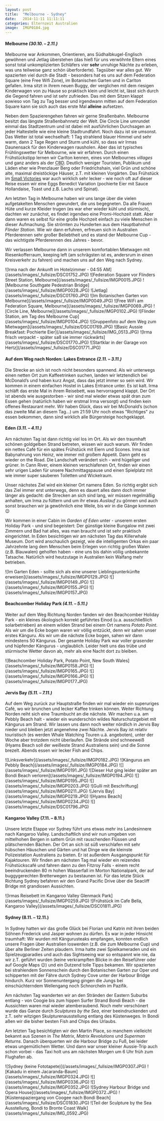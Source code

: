 ```yaml
---
layout: post
title:  "Melbourne - Sydney"
date:   2014-11-11 11:11:11
categories: Elternzeit Australien
image:  IMGP0184.jpg
---
```


#### Melbourne *(30.10. – 2.11.)*

Melbourne war Ankommen, Orientieren, ans Südhalbkugel-Englisch gewöhnen und Jetlag überstehen (das hieß für uns verwöhnte Eltern eines sonst total unkomplizierten Schläfers vier __sehr__ unruhige Nächte zu erleben, was uns teilweise ganz schön überforderte). Tagsüber war alles gut. Wir spazierten viel durch die Stadt - besonders hat es uns auf dem Federation Square (eine Free Wifi Zone), im Botanischen Garten und in Carlton gefallen. Irma sitzt in ihrem neuen Buggy, der verglichen mit dem riesigen Kinderwagen von zu Hause so praktisch klein und leicht ist, lässt sich durch die Gegend fahren und ist sehr zufrieden. Das mit dem Sitzen klappt sowieso von Tag zu Tag besser und irgendwann mitten auf dem Federation Square kann sie sich auch das erste Mal __alleine__ aufsetzen.

Neben dem Spazierengehen fahren wir gerne Straßenbahn. Melbourne besitzt das längste Straßenbahnnetz der Welt. Die Circle Line umrundet einmal das Stadtzentrum und ist dabei mit ausführlichen Durchsagen an jeder Haltestelle wie eine kleine Stadtrundfahrt. Noch dazu ist sie umsonst. Das Wetter ist total wechselhaft: 1 Tag strahlend blauer Himmel und sehr warm, dann 2 Tage Regen und Sturm und kühl, so dass wir Irmas Daunensack für den Kinderwagen rausholen. Aber das ist typisches Frühlingswetter für Melbourne, wie wir erfahren. Durch einen Frühstückstipp lernen wir Carlton kennen, eines von Melbournes *villages* und ganz anders als der <abbr title="Central Business District">CBD</abbr>. Deutlich weniger Touristen, Publikum und Läden eher wie Prenzlauer Berg oder Friedrichshain, viel Grün und schöne alte, maximal dreistöckige Häuser, z.T. mit kleinen Vorgärten. Das Frühstück im [Small Victories][smallvictories] war auch wirklich sehr lecker - wie noch oft auf dieser Reise essen wir eine Eggs Benedict Variation (pochierte Eier mit Sauce Hollandaise, Toast und z.B. Lachs und Spinat).

Am letzten Tag in Melbourne haben wir uns lange über die vielen aufgetakelten Menschen gewundert, die uns begegneten. Da alle Frauen Hüte und kurze Kleider trugen (es war eher wieder kühl und stürmisch), dachten wir zunächst, es findet irgendwo eine Promi-Hochzeit statt. Aber dann waren es selbst für eine große Hochzeit einfach zu viele Menschen in dieser Aufmachung. Sie strömten zu Hunderten aus dem Hauptbahnhof *Flinder Station*. Wie wir dann erfuhren, erfreuen sich in Australien Pferderennen sehr großer Beliebtheit und es stand der Melbourne Cup - das wichtigste Pferderennen des Jahres - bevor.

Wir verlassen Melbourne dann in unserem komfortablen Mietwagen mit Riesenkofferraum, keeping left (am schrägsten ist es, andersrum in einen Kreisverkehr zu fahren) und machen uns auf den Weg nach Sydney.

<div class="carousel">
![Irma nach der Ankunft im Hotelzimmer - 04:55 AM](/assets/images/_fullsize/DSC01752.JPG)
![Federation Square vor Flinders Street Station, Melbourne](/assets/images/_fullsize/IMGP0015.JPG)
![Melbourne Southgate Pedestrian Bridge](/assets/images/_fullsize/IMGP0028.JPG)
![Jetlag](/assets/images/_fullsize/DSC01760.JPG)
![Im Botanischen Garten von Melbourne](/assets/images/_fullsize/IMGP0049.JPG)
![Free WiFi am Federation Square, Melbourne](/assets/images/_fullsize/IMGP0069.JPG)
![Circle Line, Melbourne](/assets/images/_fullsize/IMGP0102.JPG)
![Flinder Station, am Tag des Melbourne Cup](/assets/images/_fullsize/IMGP0104.JPG)
![Gruppenfoto auf dem Weg zum Mietwagen](/assets/images/_fullsize/DSC01769.JPG)
![Basic Aussie Breakfast: Pochierte Eier](/assets/images/_fullsize/IMG_0513.JPG)
![Irma frisch verpackt - später saß sie immer rückwärts](/assets/images/_fullsize/DSC01770.JPG)
![Startklar in der Garage von Hertz](/assets/images/_fullsize/DSC01771.JPG)
</div>

#### Auf dem Weg nach Norden: Lakes Entrance *(2.11. – 3.11.)*

Die Strecke an sich ist noch nicht besonders spannend. Als wir unterwegs einen netten Ort zum Kaffeetrinken suchen, landen wir letztendlich bei McDonald’s und haben kurz Angst, dass das jetzt immer so sein wird. Wir kommen in einem einfachen Hostel in Lakes Entrance unter. Es ist kalt. Irma schläft das erste Mal in ihrem Reisebett, was hervorragend klappt. Der Ort ist abends wie ausgestorben - wir sind mal wieder etwas spät dran zum Essen gehen (natürlich haben wir erstmal Irma versorgt) und finden kein offenes Restaurant mehr. Wir haben Glück, dass wir bei McDonald’s (schon das zweite Mal an diesem Tag…) um 21:59 Uhr noch etwas "Richtiges" zu essen bekommen, dann sind wirklich alle Bürgersteige hochgeklappt.

#### Eden *(3.11. – 4.11.)*

Am nächsten Tag ist dann richtig viel los im Ort. Als wir den traumhaft schönen goldgelben Strand betreten, wissen wir auch warum. Wir finden ein nettes Café für ein spätes Frühstück mit Eiern und Scones. Irma isst Babynahrung von *Heinz*, wie immer mit großem Appetit. Dann geht es wieder on the Road. Die Landschaft verändert sich - wird hügeliger und grüner. In Cann River, einem kleinen verschlafenen Ort, finden wir einen sehr urigen Laden für unsere Nachmittagspause und einen Spielplatz mit wie immer super sauberen Toiletten und Wickelraum.

Unser nächstes Ziel wird ein kleiner Ort namens Eden. So richtig ergibt sich das Ziel immer erst unterwegs, denn es dauert alles dann doch immer länger als gedacht: die Strecken an sich sind lang, wir müssen regelmäßig anhalten, um Irma zu füttern und um ihr etwas *Auslauf* zu gönnen und auch sonst brauchen wir ja gewöhnlich eine Weile, bis wir in die Gänge kommen :wink:

Wir kommen in einer Cabin im *Garden of Eden* unter - unserem ersten Holiday Park - und sind begeistert: Der günstige kleine Bungalow mit zwei Zimmern und Bad hat alles, was man braucht und ist sehr praktisch eingerichtet. In Eden besichtigen wir am nächsten Tag das Killerwhale Museum. Dort wird anschaulich gezeigt, wie die intelligenten Orkas ein paar Jahrzehnte lang dem Menschen beim Erlegen von richtig großen Walen (z.B. Blauwalen) geholfen haben - eine uns bis dahin völlig unbekannte Tatsache. Natürlich wird heutzutage in Australien kein Walfang mehr betrieben.

<div class="carousel">
![Im Garten Eden - sollte sich als eine unserer Lieblingsunterkünfte erweisen](/assets/images/_fullsize/IMGP0129.JPG)
![](/assets/images/_fullsize/IMGP0149.JPG)
![](/assets/images/_fullsize/IMGP0155.JPG)
![](/assets/images/_fullsize/IMGP0157.JPG)
</div>

#### Beachcomber Holiday Park *(4.11. – 5.11.)*

Weiter auf dem Weg Richtung Norden fanden wir den Beachcomber Holiday Park - ein kleines ökologisch korrekt geführtes Einod (u.a. ausschließlich solarbetrieben) an einem wilden Strand bei einem Ort namens *Potato Point*. Als wir um die Ecke bogen waren wir völlig entzückt, denn wir sahen unser erstes Känguru. Als wir um die nächste Ecke bogen, sahen wir dann mindestens 50 Kängurus. Der gesamte Holiday Park war voller grasender und hüpfender Kängurus - unglaublich.
Leider hielt uns das trübe und stürmische Wetter davon ab, mehr als eine Nacht dort zu bleiben.

<div class="carousel">
![Beachcomber Holiday Park, Potato Point, New South Wales](/assets/images/_fullsize/IMGP0158.JPG)
![](/assets/images/_fullsize/IMGP0165.JPG)
![](/assets/images/_fullsize/IMGP0166.JPG)
![](/assets/images/_fullsize/IMGP0177.JPG)
</div>

#### Jervis Bay *(5.11. – 7.11.)*

Auf dem Weg zurück zur Hauptstraße finden wir mal wieder ein superuriges Café, wo wir brunchen und lecker Kaffee trinken können. Weiter Richtung Norden reiht sich eine Traumbucht an die nächste. Wir machen u.a. am Pebbly Beach halt - wieder ein wunderschön wildes Naturschutzgebiet mit Kängurus am Strand. Wir lassen uns dann noch weiter nördlich in Jervis Bay nieder und bleiben jetzt angenehme zwei Nächte. Jervis Bay ist relativ touristisch (es werden Whale Watching Touren u.ä. angeboten), unter der Woche aber trotzdem nicht überlaufen. Die Strände sind schneeweiß (Hyams Beach soll der weißeste Strand Australiens sein) und die Sonne brezelt. Abends essen wir lecker Fish and Chips.

<div class="carousel">
![Linksverkehr](/assets/images/_fullsize/IMGP0182.JPG)
![Kängurus am Pebbly Beach](/assets/images/_fullsize/IMGP0184.JPG)
![](/assets/images/_fullsize/IMGP0191.JPG)
![Dieser Hut ging leider später am Bondi Beach verloren](/assets/images/_fullsize/IMGP0194.JPG)
![](/assets/images/_fullsize/IMGP0195.JPG)
![](/assets/images/_fullsize/IMGP0203.JPG)
![Gulli mit Beschriftung](/assets/images/_fullsize/IMGP0211.JPG)
![Jervis Bay](/assets/images/_fullsize/IMGP0219.JPG)
![Hyams Beach](/assets/images/_fullsize/IMGP0234.JPG)
![](/assets/images/_fullsize/DSC01796.JPG)
</div>

#### Kangaroo Valley (7.11. – 8.11.)

Unsere letzte Etappe vor Sydney führt uns etwas mehr ins Landesinnere nach Kangaroo Valley. Landschaftlich sind wir nun umgeben von mittelhohen Bergen in sattem Grün mit rauschenden Flüssen und plätschernden Bächen. Der Ort an sich ist süß verschlafen mit sehr hübschen Häuschen und Gärten und hat Dinge wie die kleinste Polizeistation Australiens zu bieten. Er ist außerdem Ausgangspunkt für Kajaktouren. Wir finden am nächsten Tag mal wieder ein reizendes Frühstückscafé und fahren dann zu den Fitzroy Falls - einem recht beeindruckenden 80 m hohen Wasserfall im Morton Nationalpark, der auf buggygerechten Bretterwegen zu bestaunen ist.
Für das letzte Stück Richtung Sydney befahren wir den Grand Pacific Drive über die Seacliff Bridge mit grandiosen Aussichten.

<div class="carousel">
![Irmas Reisebett im Kangaroo Valley Glenmack Park](/assets/images/_fullsize/IMGP0259.JPG)
![Frühstück im Cafe Bella, Kangaroo Valley](/assets/images/_fullsize/DSC01811.JPG)
</div>

#### Sydney (8.11. – 12.11.)

In Sydney hatten wir das große Glück bei Florian und Katrin mit ihren beiden Söhnen Frederick und Jasper wohnen zu dürfen. Es war in jeder Hinsicht traumhaft: Wir wurden mit Kängurusteaks empfangen, konnten endlich unsere Fragen über Australien loswerden (z.B. die zum Melbourne Cup) und über alte Berliner Zeiten plaudern. Irma hatte zwei Spielkameraden und ein Spielzeugparadies und auch das Sightseeing war so entspannt wie nie, da wir z.T. geführt wurden (keine verkrampften Blicke in den Reiseführer oder auf Google Maps :wink:) und ein Dutzend tolle Tipps bekamen. Wir spazierten bei strahlendem Sonnenschein durch den Botanischen Garten zur Oper und schipperten mit der Fähre durch Sydney Cove unter der Harbour Bridge hindurch. Kurz vor Sonnenuntergang gingen die Jungs bei einschüchterndem Wellengang noch Schnorcheln im Pazifik.

Am nächsten Tag wanderten wir an den Stränden der Eastern Suburbs entlang - von Coogie bis zum hippen Surfer Strand Bondi Beach - die Aussichten waren mal wieder atemberaubend. Noch mehr verschönert wurde das Ganze durch *Sculptures by the Sea*, einer beeindruckenden und z.T. sehr witzigen Skulpturenausstellung entlang des Küstenweges. In Bondi aßen wir die bisher besten Fish and Chips des Urlaubs.

Am letzten Tag besichtigten wir den Martin Place, so manchem vielleicht bekannt aus Szenen in *The Matrix*, *Matrix Revolutions* und *Superman Returns*. Danach überquerten wir die Harbour Bridge zu Fuß, bei leider etwas ungemütlichem Wetter. Und dann war unser kleiner Aussie-Trip auch schon vorbei - das Taxi holt uns am nächsten Morgen um 6 Uhr früh zum Flughafen ab.

<div class="carousel">
![Sydney (keine Fototapete)](/assets/images/_fullsize/IMGP0307.JPG)
![Kakadu in einem Jacaranda-Baum](/assets/images/_fullsize/IMGP0324.JPG)
![](/assets/images/_fullsize/IMGP0336.JPG)
![](/assets/images/_fullsize/IMGP0352.JPG)
![Sydney Harbour Bridge und Opera House](/assets/images/_fullsize/IMGP0372.JPG)
![Küstenspaziergang von Coogee nach Bondi Beach](/assets/images/_fullsize/DSC01830.JPG)
![Teil der Sculpture by the Sea Ausstellung, Bondi to Bronte Coast Walk](/assets/images/_fullsize/IMG_0592.JPG)
</div>

[smallvictories]: http://www.smallvictoriescafe.com.au/
